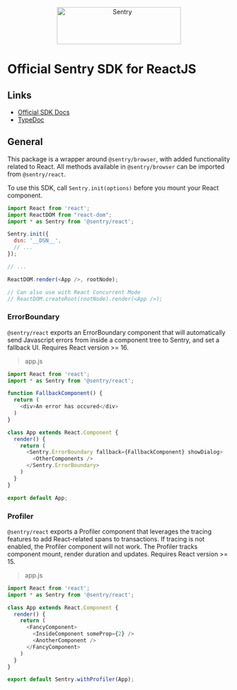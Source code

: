 <p align="center">
  <a href="https://sentry.io/?utm_source=github&utm_medium=logo" target="_blank">
    <img src="https://sentry-brand.storage.googleapis.com/sentry-wordmark-dark-280x84.png" alt="Sentry" width="280" height="84">
  </a>
</p>

# Official Sentry SDK for ReactJS

## Links

- [Official SDK Docs](https://docs.sentry.io/platforms/javascript/guides/react/)
- [TypeDoc](http://getsentry.github.io/sentry-javascript/)

## General

This package is a wrapper around `@sentry/browser`, with added functionality related to React. All methods available in
`@sentry/browser` can be imported from `@sentry/react`.

To use this SDK, call `Sentry.init(options)` before you mount your React component.

```javascript
import React from 'react';
import ReactDOM from "react-dom";
import * as Sentry from '@sentry/react';

Sentry.init({
  dsn: '__DSN__',
  // ...
});

// ...

ReactDOM.render(<App />, rootNode);

// Can also use with React Concurrent Mode
// ReactDOM.createRoot(rootNode).render(<App />);
```

### ErrorBoundary

`@sentry/react` exports an ErrorBoundary component that will automatically send Javascript errors from inside a
component tree to Sentry, and set a fallback UI. Requires React version >= 16.

> app.js
```javascript
import React from 'react';
import * as Sentry from '@sentry/react';

function FallbackComponent() {
  return (
    <div>An error has occured</div>
  )
}

class App extends React.Component {
  render() {
    return (
      <Sentry.ErrorBoundary fallback={FallbackComponent} showDialog>
        <OtherComponents />
      </Sentry.ErrorBoundary>
    )
  }
}

export default App;
```

### Profiler

`@sentry/react` exports a Profiler component that leverages the tracing features to add React-related
spans to transactions. If tracing is not enabled, the Profiler component will not work. The Profiler
tracks component mount, render duration and updates. Requires React version >= 15.

> app.js
```javascript
import React from 'react';
import * as Sentry from '@sentry/react';

class App extends React.Component {
  render() {
    return (
      <FancyComponent>
        <InsideComponent someProp={2} />
        <AnotherComponent />
      </FancyComponent>
    )
  }
}

export default Sentry.withProfiler(App);
```

